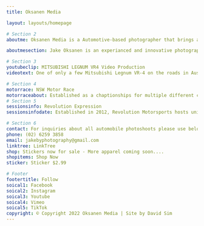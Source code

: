```yaml
---
title: Oksanen Media 

layout: layouts/homepage

# Section 2
aboutme: Oksanen Media is a Automotive-based photographer that brings a unique flavour to your car on the street or at the track

aboutmesection: Jake Oksanen is an experianced and innovative photographer based in Canberra, Australia. Jake is able to bring forth a true passion for capturing the exhilarating moments of motorsport through a lens. Jake uses his platform to showcase a variety of automobiles most noteably at the NSW Motor Race Championships and Revolution Expression Session. Using his superior photography skills, his knowledge of various photographic styles and editing expertise, jake is able to  deliver high quality photographs to all his car enthusiast. Jake uses a Sony A7 Mark 3 body, Sony Zeiss 24-70mm F4 lens, Tamron 70-300mm F4-6.3 Sport lens and Ronin RS2 Gimbal.

# Section 3 
youtubeclip: MITSUBISHI LEGNUM VR4 Video Production
videotext: One of only a few Mitsubishi Legnum VR-4 on the roads in Australia, this gem has been maintained with it's original Galant Alloy wheels and Transverse mounted V6 Twin Turbo as it came from the factory in Japan. Mitsubishi Legnum Wagon 4WD (JDM) submodel, manufactured or offered in the years 1996-2002 with station wagon body type, equipped with engines of 1834 - 2498 cc (111.9 - 152.5 cui) displacement, delivering 103 - 206 kW (140 - 280 PS, 138 - 276 hp) of horsepower.

# Section 4
motorrace: NSW Motor Race  
motorraceabout: Established as a chaptionships for multiple different classes of racecars.  Wafefield Park hosts a number of popular club-level events including car club sprints, historic meetings and motorcycle ride days. 
# Section 5
sessionsinfo: Revolution Expression
sessionsinfodate: Established in 2012, Revolution Motorsports hosts unique track events throughout the Sydney and Goulburn region.

# Section 6
contact: For inquiries about all automobile photoshoots please use below contact number/or email address. 
phone: (02) 6259 3858 
email: jakebyphotography@gmail.com
linktree: LinkTree
shop: Stickers now for sale - More apparel coming soon....
shopitems: Shop Now
sticker: Sticker $2.99

# Footer
footertitle: Follow
soical1: Facebook
soical2: Instagram
soical3: Youtube
soical4: Vimeo
soical5: TikTok
copyright: © Copyright 2022 Oksanen Media | Site by David Sim
---
```

